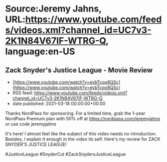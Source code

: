 # Source:Jeremy Jahns, URL:https://www.youtube.com/feeds/videos.xml?channel_id=UC7v3-2K1N84V67IF-WTRG-Q, language:en-US

## Zack Snyder's Justice League - Movie Review
 - [https://www.youtube.com/watch?v=eybTcqo8QSc](https://www.youtube.com/watch?v=eybTcqo8QSc)
 - RSS feed: https://www.youtube.com/feeds/videos.xml?channel_id=UC7v3-2K1N84V67IF-WTRG-Q
 - date published: 2021-03-18 00:00:00+00:00

Thanks NordPass for sponsoring. For a limited time, grab the 1-year NordPass Premium plan with 50% off at https://nordpass.com/jeremyjahns or use code jeremyjahns

It's here! I almost feel like the subject of this video needs no introduction. Besides, I explain it enough in the video its self. Here's my review for ZACK SNYDER'S JUSTICE LEAGUE!

#JusticeLeague #SnyderCut #ZackSnydersJusticeLeague

